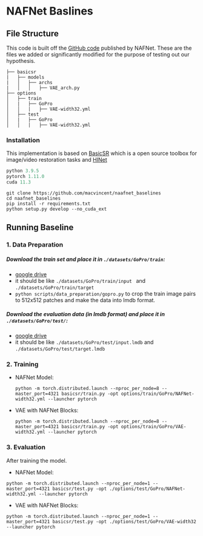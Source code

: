 # NAFNet Baslines

## File Structure
This code is built off the [GitHub code](https://github.com/megvii-research/NAFNet) published by NAFNet. These are the files we added or significantly modified for the purpose of testing out our hypothesis.
```
├── basicsr
|   ├── models
|   │   ├── archs
|   │   │   ├── VAE_arch.py
├── options
│   ├── train
│   |   ├── GoPro
│   │   |   ├── VAE-width32.yml
│   ├── test
│   |   ├── GoPro
│   │   |   ├── VAE-width32.yml
```

### Installation
This implementation is based on [BasicSR](https://github.com/xinntao/BasicSR) which is a open source toolbox for image/video restoration tasks and [HINet](https://github.com/megvii-model/HINet) 

```python
python 3.9.5
pytorch 1.11.0
cuda 11.3
```

```
git clone https://github.com/macvincent/naafnet_baselines
cd naafnet_baselines
pip install -r requirements.txt
python setup.py develop --no_cuda_ext
```
## Running Baseline

### 1. Data Preparation

##### Download the train set and place it in ```./datasets/GoPro/train```:

* [google drive](https://drive.google.com/file/d/1zgALzrLCC_tcXKu_iHQTHukKUVT1aodI/view?usp=sharing) 
* it should be like ```./datasets/GoPro/train/input ``` and ```./datasets/GoPro/train/target```
* ```python scripts/data_preparation/gopro.py``` to crop the train image pairs to 512x512 patches and make the data into lmdb format.

##### Download the evaluation data (in lmdb format) and place it in ```./datasets/GoPro/test/```:

  * [google drive](https://drive.google.com/file/d/1abXSfeRGrzj2mQ2n2vIBHtObU6vXvr7C/view?usp=sharing)
  * it should be like ```./datasets/GoPro/test/input.lmdb``` and ```./datasets/GoPro/test/target.lmdb```



### 2. Training

* NAFNet Model:

  ```
  python -m torch.distributed.launch --nproc_per_node=8 --master_port=4321 basicsr/train.py -opt options/train/GoPro/NAFNet-width32.yml --launcher pytorch
  ```

* VAE with NAFNet Blocks:

  ```
  python -m torch.distributed.launch --nproc_per_node=8 --master_port=4321 basicsr/train.py -opt options/train/GoPro/VAE-width32.yml --launcher pytorch
  ```

### 3. Evaluation

After training the model.
  * NAFNet Model:
```
python -m torch.distributed.launch --nproc_per_node=1 --master_port=4321 basicsr/test.py -opt ./options/test/GoPro/NAFNet-width32.yml --launcher pytorch
```

  * VAE with NAFNet Blocks:
```
python -m torch.distributed.launch --nproc_per_node=1 --master_port=4321 basicsr/test.py -opt ./options/test/GoPro/VAE-width32 --launcher pytorch
```
